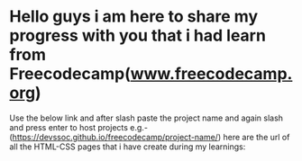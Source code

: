 # Hello guys i am here to share my progress with you that i had learn from Freecodecamp(www.freecodecamp.org)
Use the below link and after slash paste the project name and again slash and press enter to host projects e.g.-(https://devssoc.github.io/freecodecamp/project-name/)
here are the url of all the HTML-CSS pages that i have create during my learnings:

